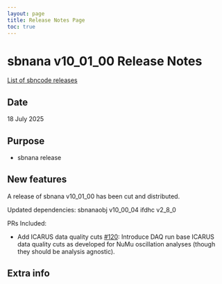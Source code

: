 ```yaml
---
layout: page
title: Release Notes Page
toc: true
---
```


sbnana v10_01_00 Release Notes
=======================================================================================

[List of sbncode releases](https://github.com/SBNSoftware/SBNSoftware.github.io/tree/master/AnalysisInfrastructure/ReleaseManagement/Releases)

Date
---------------------------------------------------
18 July 2025

Purpose
---------------------------------------------------
* sbnana release

New features
---------------------------------------------------
 
A release of sbnana v10_01_00 has been cut and distributed.
	
Updated dependencies:
sbnanaobj     v10_00_04
ifdhc         v2_8_0

PRs Included:
- Add ICARUS data quality cuts [#120](https://github.com/SBNSoftware/sbnana/pull/120): Introduce DAQ run base ICARUS data quality cuts as developed for NuMu oscillation analyses (though they should be analysis agnostic).

Extra info
---------------------------------------------------
